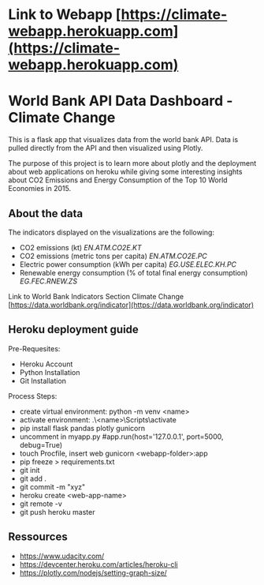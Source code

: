 # Link to Webapp [https://climate-webapp.herokuapp.com](https://climate-webapp.herokuapp.com)

# World Bank API Data Dashboard - Climate Change

This is a flask app that visualizes data from the world bank API. Data is
pulled directly from the API and then visualized using Plotly.

The purpose of this project is to learn more about plotly and the 
deployment about web applications on heroku while giving some 
interesting insights about CO2 Emissions and Energy Consumption of the
Top 10 World Economies in 2015.

## About the data

The indicators displayed on the visualizations are the following:

- CO2 emissions (kt) *EN.ATM.CO2E.KT*
- CO2 emissions (metric tons per capita) *EN.ATM.CO2E.PC*
- Electric power consumption (kWh per capita) *EG.USE.ELEC.KH.PC*
- Renewable energy consumption (% of total final energy consumption) *EG.FEC.RNEW.ZS*

Link to World Bank Indicators Section Climate Change [https://data.worldbank.org/indicator](https://data.worldbank.org/indicator)

## Heroku deployment guide

Pre-Requesites: 
- Heroku Account
- Python Installation
- Git Installation

Process Steps:
- create virtual environment: python -m venv \<name>
- activate environment: .\\\<name>\Scripts\activate
- pip install flask pandas plotly gunicorn
- uncomment in myapp.py #app.run(host='127.0.0.1', port=5000, debug=True)
- touch Procfile, insert web gunicorn \<webapp-folder>:app
- pip freeze > requirements.txt
- git init
- git add .
- git commit -m "xyz"
- heroku create \<web-app-name>
- git remote -v
- git push heroku master

## Ressources
- https://www.udacity.com/
- https://devcenter.heroku.com/articles/heroku-cli
- https://plotly.com/nodejs/setting-graph-size/